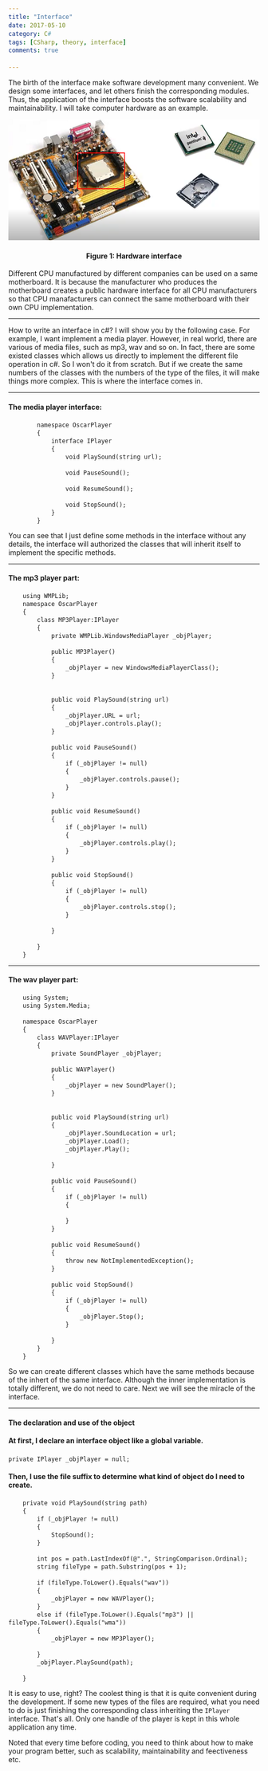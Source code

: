 ```yaml
---
title: "Interface"
date: 2017-05-10
category: C#
tags: [CSharp, theory, interface]
comments: true

---
```


The birth of the interface make software development many convenient. We design some interfaces, and let others finish the corresponding modules. Thus, the application of the interface boosts the software scalability and maintainability. I will take computer hardware as an example.  

<p align="center">
  <img src="/images/post/20170510001.png" alt="Hardware interface"/>
  <center><h4><b>Figure 1: Hardware interface</b></h4></center>
</p>

Different CPU manufactured by different companies can be used on a same motherboard. It is because the manufacturer who produces the motherboard creates a public hardware interface for all CPU manufacturers so that CPU manafacturers can connect the same motherboard with their own CPU implementation.  


- - -

How to write an interface in c#? I will show you by the following case. For example, I want implement a media player. However, in real world, there are various of media files, such as mp3, wav and so on. In fact, there are some existed classes which allows us directly to implement the different file operation in c#. So I won't do it from scratch. But if we create the same numbers of the classes with the numbers of the type of the files, it will make things more complex. This is where the interface comes in.  
  
***  
  
#### **The media player interface:**

            namespace OscarPlayer
            {
                interface IPlayer
                {
                    void PlaySound(string url);
            
                    void PauseSound();
            
                    void ResumeSound();
            
                    void StopSound();
                }
            }
       
You can see that I just define some methods in the interface without any details, the interface will authorized the classes that will inherit itself to implement the specific methods.  
  
 *** 
  
#### **The mp3 player part:**  



        using WMPLib;
        namespace OscarPlayer
        {
            class MP3Player:IPlayer
            {
                private WMPLib.WindowsMediaPlayer _objPlayer;
        
                public MP3Player()
                {
                    _objPlayer = new WindowsMediaPlayerClass();
                }
        
        
                public void PlaySound(string url)
                {
                    _objPlayer.URL = url;
                    _objPlayer.controls.play();
                }
        
                public void PauseSound()
                {
                    if (_objPlayer != null)
                    {
                        _objPlayer.controls.pause();
                    }
                }
        
                public void ResumeSound()
                {
                    if (_objPlayer != null)
                    {
                        _objPlayer.controls.play();
                    }
                }
        
                public void StopSound()
                {
                    if (_objPlayer != null)
                    {
                        _objPlayer.controls.stop();
                    }
                    
                }
        
            }
        }  
        
***
  
#### **The wav player part:**  

        using System;
        using System.Media;
        
        namespace OscarPlayer
        {
            class WAVPlayer:IPlayer
            {
                private SoundPlayer _objPlayer;
        
                public WAVPlayer()
                {
                    _objPlayer = new SoundPlayer();
                }
        
        
                public void PlaySound(string url)
                {
                    _objPlayer.SoundLocation = url;
                    _objPlayer.Load();
                    _objPlayer.Play();  
        
                }
        
                public void PauseSound()
                {
                    if (_objPlayer != null)
                    {
                        
                    }
                }
        
                public void ResumeSound()
                {
                    throw new NotImplementedException();
                }
        
                public void StopSound()
                {
                    if (_objPlayer != null)
                    {
                        _objPlayer.Stop();    
                    }
                    
                }
            }
        }


So we can create different classes which have the same methods because of the inhert of the same interface. Although the inner implementation is totally different, we do not need to care. Next we will see the miracle of the interface.
  
***

#### **The declaration and use of the object**  

#### At first, I declare an interface object like a global variable.  

`private IPlayer _objPlayer = null;`  

#### Then, I use the file suffix to determine what kind of object do I need to create.  

        private void PlaySound(string path)
        {
            if (_objPlayer != null)
            {
                StopSound();
            }

            int pos = path.LastIndexOf(@".", StringComparison.Ordinal);
            string fileType = path.Substring(pos + 1);

            if (fileType.ToLower().Equals("wav"))
            {
                _objPlayer = new WAVPlayer();
            }
            else if (fileType.ToLower().Equals("mp3") || fileType.ToLower().Equals("wma"))
            {
                _objPlayer = new MP3Player();
                
            }
            _objPlayer.PlaySound(path);
            
        }
        
It is easy to use, right? The coolest thing is that it is quite convenient during the development. If some new types of the files are required, what you need to do is just finishing the corresponding class inheriting the `IPlayer` interface. That's all. Only one handle of the player is kept in this whole application any time.  

Noted that every time before coding, you need to think about how to make your program better, such as scalability, maintainability and feectiveness etc.



        



